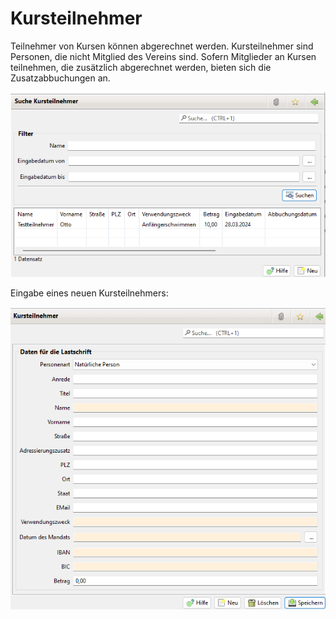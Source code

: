 # Kursteilnehmer

Teilnehmer von Kursen können abgerechnet werden. Kursteilnehmer sind Personen, die nicht Mitglied des Vereins sind. Sofern Mitglieder an Kursen teilnehmen, die zusätzlich abgerechnet werden, bieten sich die Zusatzabbuchungen an.

![](../assets/kursteilnehmerliste.png)

Eingabe eines neuen Kursteilnehmers:

![](../assets/kursteilnehmerneu.png)

